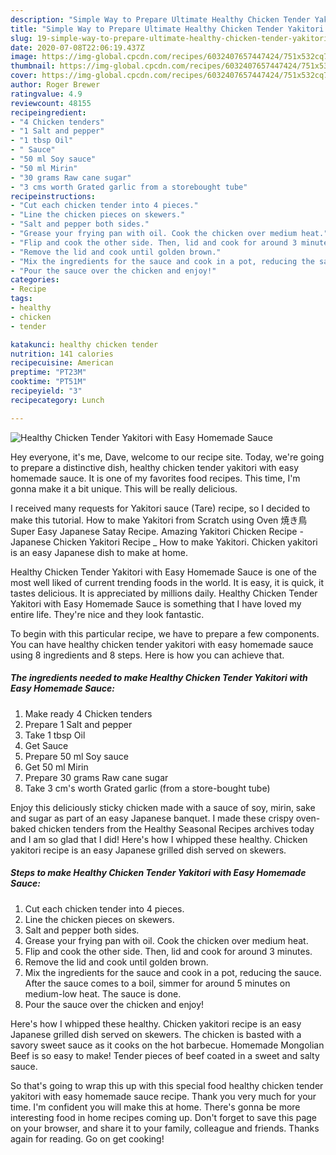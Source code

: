 ```yaml
---
description: "Simple Way to Prepare Ultimate Healthy Chicken Tender Yakitori with Easy Homemade Sauce"
title: "Simple Way to Prepare Ultimate Healthy Chicken Tender Yakitori with Easy Homemade Sauce"
slug: 19-simple-way-to-prepare-ultimate-healthy-chicken-tender-yakitori-with-easy-homemade-sauce
date: 2020-07-08T22:06:19.437Z
image: https://img-global.cpcdn.com/recipes/6032407657447424/751x532cq70/healthy-chicken-tender-yakitori-with-easy-homemade-sauce-recipe-main-photo.jpg
thumbnail: https://img-global.cpcdn.com/recipes/6032407657447424/751x532cq70/healthy-chicken-tender-yakitori-with-easy-homemade-sauce-recipe-main-photo.jpg
cover: https://img-global.cpcdn.com/recipes/6032407657447424/751x532cq70/healthy-chicken-tender-yakitori-with-easy-homemade-sauce-recipe-main-photo.jpg
author: Roger Brewer
ratingvalue: 4.9
reviewcount: 48155
recipeingredient:
- "4 Chicken tenders"
- "1 Salt and pepper"
- "1 tbsp Oil"
- " Sauce"
- "50 ml Soy sauce"
- "50 ml Mirin"
- "30 grams Raw cane sugar"
- "3 cms worth Grated garlic from a storebought tube"
recipeinstructions:
- "Cut each chicken tender into 4 pieces."
- "Line the chicken pieces on skewers."
- "Salt and pepper both sides."
- "Grease your frying pan with oil. Cook the chicken over medium heat."
- "Flip and cook the other side. Then, lid and cook for around 3 minutes."
- "Remove the lid and cook until golden brown."
- "Mix the ingredients for the sauce and cook in a pot, reducing the sauce. After the sauce comes to a boil, simmer for around 5 minutes on medium-low heat. The sauce is done."
- "Pour the sauce over the chicken and enjoy!"
categories:
- Recipe
tags:
- healthy
- chicken
- tender

katakunci: healthy chicken tender 
nutrition: 141 calories
recipecuisine: American
preptime: "PT23M"
cooktime: "PT51M"
recipeyield: "3"
recipecategory: Lunch

---
```



![Healthy Chicken Tender Yakitori with Easy Homemade Sauce](https://img-global.cpcdn.com/recipes/6032407657447424/751x532cq70/healthy-chicken-tender-yakitori-with-easy-homemade-sauce-recipe-main-photo.jpg)

Hey everyone, it's me, Dave, welcome to our recipe site. Today, we're going to prepare a distinctive dish, healthy chicken tender yakitori with easy homemade sauce. It is one of my favorites food recipes. This time, I'm gonna make it a bit unique. This will be really delicious.

I received many requests for Yakitori sauce (Tare) recipe, so I decided to make this tutorial. How to make Yakitori from Scratch using Oven 焼き鳥 Super Easy Japanese Satay Recipe. Amazing Yakitori Chicken Recipe - Japanese Chicken Yakitori Recipe _ How to make Yakitori. Chicken yakitori is an easy Japanese dish to make at home.

Healthy Chicken Tender Yakitori with Easy Homemade Sauce is one of the most well liked of current trending foods in the world. It is easy, it is quick, it tastes delicious. It is appreciated by millions daily. Healthy Chicken Tender Yakitori with Easy Homemade Sauce is something that I have loved my entire life. They're nice and they look fantastic.


To begin with this particular recipe, we have to prepare a few components. You can have healthy chicken tender yakitori with easy homemade sauce using 8 ingredients and 8 steps. Here is how you can achieve that.

<!--inarticleads1-->

##### The ingredients needed to make Healthy Chicken Tender Yakitori with Easy Homemade Sauce:

1. Make ready 4 Chicken tenders
1. Prepare 1 Salt and pepper
1. Take 1 tbsp Oil
1. Get  Sauce
1. Prepare 50 ml Soy sauce
1. Get 50 ml Mirin
1. Prepare 30 grams Raw cane sugar
1. Take 3 cm&#39;s worth Grated garlic (from a store-bought tube)


Enjoy this deliciously sticky chicken made with a sauce of soy, mirin, sake and sugar as part of an easy Japanese banquet. I made these crispy oven-baked chicken tenders from the Healthy Seasonal Recipes archives today and I am so glad that I did! Here&#39;s how I whipped these healthy. Chicken yakitori recipe is an easy Japanese grilled dish served on skewers. 

<!--inarticleads2-->

##### Steps to make Healthy Chicken Tender Yakitori with Easy Homemade Sauce:

1. Cut each chicken tender into 4 pieces.
1. Line the chicken pieces on skewers.
1. Salt and pepper both sides.
1. Grease your frying pan with oil. Cook the chicken over medium heat.
1. Flip and cook the other side. Then, lid and cook for around 3 minutes.
1. Remove the lid and cook until golden brown.
1. Mix the ingredients for the sauce and cook in a pot, reducing the sauce. After the sauce comes to a boil, simmer for around 5 minutes on medium-low heat. The sauce is done.
1. Pour the sauce over the chicken and enjoy!


Here&#39;s how I whipped these healthy. Chicken yakitori recipe is an easy Japanese grilled dish served on skewers. The chicken is basted with a savory sweet sauce as it cooks on the hot barbecue. Homemade Mongolian Beef is so easy to make! Tender pieces of beef coated in a sweet and salty sauce. 

So that's going to wrap this up with this special food healthy chicken tender yakitori with easy homemade sauce recipe. Thank you very much for your time. I'm confident you will make this at home. There's gonna be more interesting food in home recipes coming up. Don't forget to save this page on your browser, and share it to your family, colleague and friends. Thanks again for reading. Go on get cooking!
